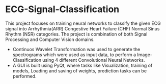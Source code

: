 # ECG-Signal-Classification

This project focuses on training neural networks to classify the given ECG signal into Arrhythmia(ARR) Congestive Heart Failure (CHF)  Normal Sinus Rhythm (NSR) categories. The project is combination of both Signal Processing and Computer Vision domains. 

- Continuos Wavelet Transformation was used to generate the spectrograms which were used as input data, to perform a Image-Classification using 4 different Convolutional Neural Networks. 
- A GUI is built using PyQt, where tasks like Visualization, training of models, Loading and saving of weights, prediction tasks can be performed.


       
